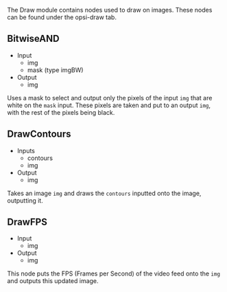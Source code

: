 The Draw module contains nodes used to draw on images. These nodes can be found under the opsi-draw tab.

## BitwiseAND
* Input
    * img
    * mask (type imgBW)
* Output
    * img

Uses a mask to select and output only the pixels of the input `img` that are white on the `mask` input. These pixels are taken and put to an output `img`, with the rest of the pixels being black.

## DrawContours
* Inputs
    * contours
    * img
* Output
    * img

Takes an image `img` and draws the `contours` inputted onto the image, outputting it.

## DrawFPS
* Input
    * img
* Output
    * img

This node puts the FPS (Frames per Second) of the video feed onto the `img` and outputs this updated image. 
